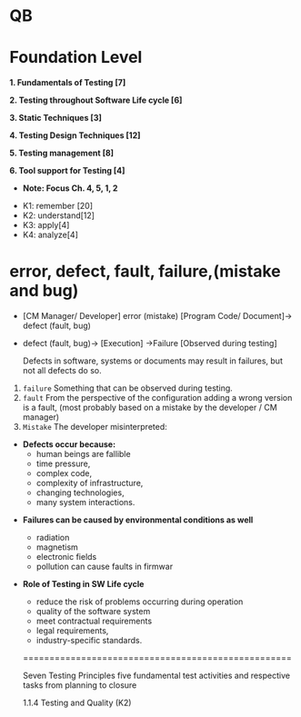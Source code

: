 # QB

# Foundation Level

__1. Fundamentals of Testing [7]__

__2. Testing throughout Software Life cycle [6]__

__3. Static Techniques [3]__

__4. Testing Design Techniques [12]__

__5. Testing management [8]__

__6. Tool support for Testing [4]__

* __Note: Focus Ch. 4, 5, 1, 2__
 
+ K1: remember [20]
+ K2: understand[12]
+ K3: apply[4]
+ K4: analyze[4]

# error, defect, fault, failure,(mistake and bug)

+ [CM Manager/ Developer] error (mistake) [Program Code/ Document]->  defect (fault, bug)
+ defect (fault, bug)-> [Execution] ->Failure [Observed during testing]


    Defects in software, systems or documents may result in failures, but not all defects do so.
    

1. `failure` Something that can be observed during testing.
2. `fault` From the perspective of the configuration adding a wrong version is a
fault, (most probably based on a mistake by the developer / CM manager)
3. `Mistake` The developer misinterpreted: 

+ __Defects occur because:__
  + human beings are fallible 
  + time pressure, 
  + complex code, 
  + complexity of infrastructure, 
  + changing technologies, 
  + many system interactions.

- __Failures can be caused by environmental conditions as well__
  - radiation 
  - magnetism 
  - electronic fields 
  - pollution can cause faults in firmwar

- __Role of Testing in SW Life cycle__
  - reduce the risk of problems occurring during operation
  - quality of the software system
  - meet contractual requirements
  - legal requirements, 
  - industry-specific standards.  


  ===================================================
  
  
  Seven Testing Principles
five fundamental test activities and respective tasks from planning to closure 


  1.1.4 Testing and Quality (K2)